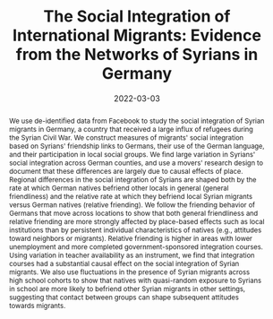 ---
title: "The Social Integration of International Migrants: Evidence from the Networks of Syrians in Germany"
collection: wps
link: /files/Integration_of_Syrian_Migrants_in_Germany.pdf
coauthors: Michael Bailey, Martin Koenen, Theresa Kuchler, Dominic Russel, and Johannes Stroebel
date: 2022-03-03
outcome: 
abstract: "We use de-identified data from Facebook to study the social integration of Syrian migrants in Germany, a country that received a large influx of refugees during the Syrian Civil War. We construct measures of migrants' social integration based on Syrians' friendship links to Germans, their use of the German language, and their participation in local social groups. We find large variation in Syrians' social integration across German counties, and use a movers' research design to document that these differences are largely due to causal effects of place. Regional differences in the social integration of Syrians are shaped both by the rate at which German natives befriend other locals in general (general friendliness) and the relative rate at which they befriend local Syrian migrants versus German natives (relative friending). We follow the friending behavior of Germans that move across locations to show that both general friendliness and relative friending are more strongly affected by place-based effects such as local institutions than by persistent individual characteristics of natives (e.g., attitudes toward neighbors or migrants). Relative friending is higher in areas with lower unemployment and more completed government-sponsored integration courses. Using variation in teacher availability as an instrument, we find that integration courses had a substantial causal effect on the social integration of Syrian migrants. We also use fluctuations in the presence of Syrian migrants across high school cohorts to show that natives with quasi-random exposure to Syrians in school are more likely to befriend other Syrian migrants in other settings, suggesting that contact between groups can shape subsequent attitudes towards migrants."
press: 
data: <a href="https://drew-johnston.com/files/syrian_integration/english_summary.pdf">Research Summary</a> | <a href="https://drew-johnston.com/files/syrian_integration/german_summary.pdf">Research Summary (German version)</a> | <a href="https://drew-johnston.com/files/syrian_integration/slides.pdf">Slides</a>
---